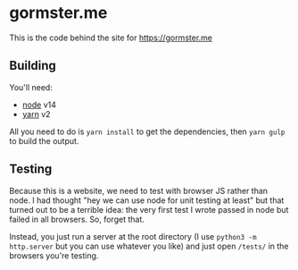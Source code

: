 # gormster.me

This is the code behind the site for https://gormster.me

## Building

You'll need:

* [node](https://nodejs.org) v14
* [yarn](https://yarnpkg.com) v2

All you need to do is `yarn install` to get the dependencies, then `yarn gulp` to build the output.

## Testing

Because this is a website, we need to test with browser JS rather than node. I had thought "hey we can use node for unit testing at least" but that turned out to be a terrible idea: the very first test I wrote passed in node but failed in all browsers. So, forget that.

Instead, you just run a server at the root directory (I use `python3 -m http.server` but you can use whatever you like) and just open `/tests/` in the browsers you're testing.
